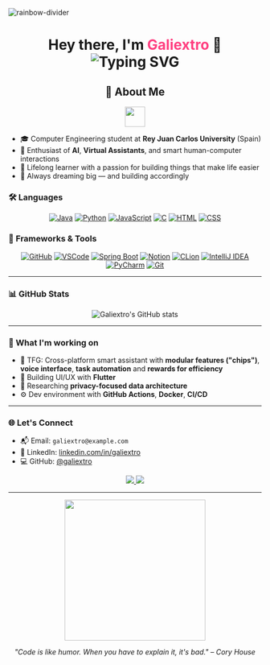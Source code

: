 ![rainbow-divider](https://capsule-render.vercel.app/api?type=waving&color=gradient&height=80&width=100%&section=header)
<h1 align="center">
  Hey there, I'm <span style="color:#ff4081;">Galiextro</span> 👋<br>
  <img src="https://readme-typing-svg.herokuapp.com?font=Fira+Code&size=24&pause=1000&color=36BCF7&center=true&vCenter=true&width=600&lines=Computer+Engineering+Student;AI+%2B+Virtual+Assistants+Enthusiast;Lifelong+Learner+%2B+Dream+Builder" alt="Typing SVG" />
</h1>

<h2 align="center">🧠 About Me</h2>

<div align="center">
  <img src="https://github.com/7oSkaaa/7oSkaaa/raw/main/Images/about_me.gif" width="40px"/>
</div>

- 🎓 Computer Engineering student at **Rey Juan Carlos University** (Spain)  
- 🤖 Enthusiast of **AI**, **Virtual Assistants**, and smart human-computer interactions  
- 🌱 Lifelong learner with a passion for building things that make life easier  
- 🚀 Always dreaming big — and building accordingly


### 🛠️ Languages

<div align="center">

[![Java](https://skillicons.dev/icons?i=java)](https://www.oracle.com/java/)
[![Python](https://skillicons.dev/icons?i=python)](https://www.python.org/)
[![JavaScript](https://skillicons.dev/icons?i=js)](https://developer.mozilla.org/en-US/docs/Web/JavaScript)
[![C](https://skillicons.dev/icons?i=c)](https://en.wikipedia.org/wiki/C_(programming_language))
[![HTML](https://skillicons.dev/icons?i=html)](https://developer.mozilla.org/en-US/docs/Web/HTML)
[![CSS](https://skillicons.dev/icons?i=css)](https://developer.mozilla.org/en-US/docs/Web/CSS)

</div>

### 🧩 Frameworks & Tools

<div align="center">

  [![GitHub](https://skillicons.dev/icons?i=github)](https://github.com/)
  [![VSCode](https://skillicons.dev/icons?i=vscode)](https://code.visualstudio.com/)
  [![Spring Boot](https://skillicons.dev/icons?i=spring)](https://spring.io/projects/spring-boot)
  [![Notion](https://skillicons.dev/icons?i=notion)](https://www.notion.so/)
  [![CLion](https://skillicons.dev/icons?i=clion)](https://www.jetbrains.com/clion/)
  [![IntelliJ IDEA](https://skillicons.dev/icons?i=idea)](https://www.jetbrains.com/idea/)
  [![PyCharm](https://skillicons.dev/icons?i=pycharm)](https://www.jetbrains.com/pycharm/)
  [![Git](https://skillicons.dev/icons?i=git)](https://git-scm.com/)

</div>


---

### 📊 GitHub Stats

<p align="center">
  <img src="https://github-readme-stats.vercel.app/api?username=galiextro&show_icons=true&theme=github_dark" alt="Galiextro's GitHub stats"/>
</p>

---

### 🔭 What I'm working on

- 🚧 TFG: Cross-platform smart assistant with **modular features ("chips")**, **voice interface**, **task automation** and **rewards for efficiency**
- 📱 Building UI/UX with **Flutter**
- 🔐 Researching **privacy-focused data architecture**
- ⚙️ Dev environment with **GitHub Actions**, **Docker**, **CI/CD**

---

### 🌐 Let's Connect

- 📬 Email: `galiextro@example.com`
- 🧠 LinkedIn: [linkedin.com/in/galiextro](https://linkedin.com/in/galiextro)
- 💻 GitHub: [@galiextro](https://github.com/galiextro)

<div align="center">
  <a href="https://www.java.com" target="_blank">
    <img src="https://img.shields.io/badge/Java-ED8B00?style=for-the-badge&logo=openjdk&logoColor=white" />
  </a>
  <a href="https://www.python.org" target="_blank">
    <img src="https://img.shields.io/badge/Python-3670A0?style=for-the-badge&logo=python&logoColor=yellow" />
  </a>
</div>

---

<p align="center">
  <img src="https://media.giphy.com/media/qgQUggAC3Pfv687qPC/giphy.gif" width="280" />
</p>

<p align="center">
  <em>"Code is like humor. When you have to explain it, it's bad." – Cory House</em>
</p>
